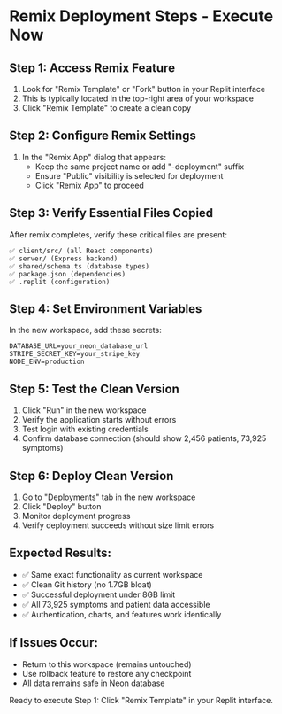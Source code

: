 # Remix Deployment Steps - Execute Now

## Step 1: Access Remix Feature
1. Look for "Remix Template" or "Fork" button in your Replit interface
2. This is typically located in the top-right area of your workspace
3. Click "Remix Template" to create a clean copy

## Step 2: Configure Remix Settings
1. In the "Remix App" dialog that appears:
   - Keep the same project name or add "-deployment" suffix
   - Ensure "Public" visibility is selected for deployment
   - Click "Remix App" to proceed

## Step 3: Verify Essential Files Copied
After remix completes, verify these critical files are present:
```
✅ client/src/ (all React components)
✅ server/ (Express backend)
✅ shared/schema.ts (database types)
✅ package.json (dependencies)
✅ .replit (configuration)
```

## Step 4: Set Environment Variables
In the new workspace, add these secrets:
```
DATABASE_URL=your_neon_database_url
STRIPE_SECRET_KEY=your_stripe_key
NODE_ENV=production
```

## Step 5: Test the Clean Version
1. Click "Run" in the new workspace
2. Verify the application starts without errors
3. Test login with existing credentials
4. Confirm database connection (should show 2,456 patients, 73,925 symptoms)

## Step 6: Deploy Clean Version
1. Go to "Deployments" tab in the new workspace
2. Click "Deploy" button
3. Monitor deployment progress
4. Verify deployment succeeds without size limit errors

## Expected Results:
- ✅ Same exact functionality as current workspace
- ✅ Clean Git history (no 1.7GB bloat)
- ✅ Successful deployment under 8GB limit
- ✅ All 73,925 symptoms and patient data accessible
- ✅ Authentication, charts, and features work identically

## If Issues Occur:
- Return to this workspace (remains untouched)
- Use rollback feature to restore any checkpoint
- All data remains safe in Neon database

Ready to execute Step 1: Click "Remix Template" in your Replit interface.